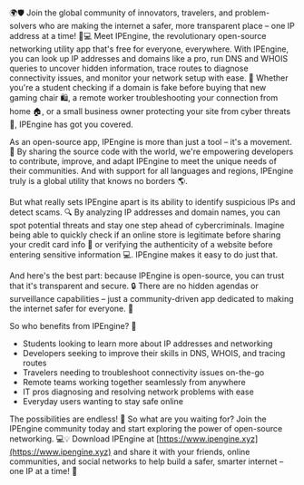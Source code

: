 🌍🛡️ Join the global community of innovators, travelers, and problem-solvers who are making the internet a safer, more transparent place – one IP address at a time! 📡💻 Meet IPEngine, the revolutionary open-source networking utility app that's free for everyone, everywhere. With IPEngine, you can look up IP addresses and domains like a pro, run DNS and WHOIS queries to uncover hidden information, trace routes to diagnose connectivity issues, and monitor your network setup with ease. 🚀 Whether you're a student checking if a domain is fake before buying that new gaming chair 🛍️, a remote worker troubleshooting your connection from home 🏠, or a small business owner protecting your site from cyber threats 🚫, IPEngine has got you covered.

As an open-source app, IPEngine is more than just a tool – it's a movement. 💪 By sharing the source code with the world, we're empowering developers to contribute, improve, and adapt IPEngine to meet the unique needs of their communities. And with support for all languages and regions, IPEngine truly is a global utility that knows no borders 🌎.

But what really sets IPEngine apart is its ability to identify suspicious IPs and detect scams. 🔍 By analyzing IP addresses and domain names, you can spot potential threats and stay one step ahead of cybercriminals. Imagine being able to quickly check if an online store is legitimate before sharing your credit card info 🛒️ or verifying the authenticity of a website before entering sensitive information 💻. IPEngine makes it easy to do just that.

And here's the best part: because IPEngine is open-source, you can trust that it's transparent and secure. 🔒️ There are no hidden agendas or surveillance capabilities – just a community-driven app dedicated to making the internet safer for everyone. 🌟

So who benefits from IPEngine? 🤔

* Students looking to learn more about IP addresses and networking
* Developers seeking to improve their skills in DNS, WHOIS, and tracing routes
* Travelers needing to troubleshoot connectivity issues on-the-go
* Remote teams working together seamlessly from anywhere
* IT pros diagnosing and resolving network problems with ease
* Everyday users wanting to stay safe online

The possibilities are endless! 🚀 So what are you waiting for? Join the IPEngine community today and start exploring the power of open-source networking. 💻💡 Download IPEngine at [https://www.ipengine.xyz](https://www.ipengine.xyz) and share it with your friends, online communities, and social networks to help build a safer, smarter internet – one IP at a time! 🌟